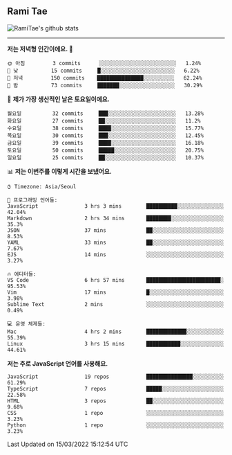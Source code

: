 ## Rami Tae

![RamiTae's github stats](https://github-readme-stats.vercel.app/api?username=RamiTae&show_icons=true&theme=tokyonight)

---
<!--START_SECTION:waka-->
**저는 저녁형 인간이에요. 🦉** 

```text
🌞 아침         3 commits      ░░░░░░░░░░░░░░░░░░░░░░░░░   1.24% 
🌆 낮　         15 commits     █░░░░░░░░░░░░░░░░░░░░░░░░   6.22% 
🌃 저녁         150 commits    ███████████████░░░░░░░░░░   62.24% 
🌙 밤　         73 commits     ███████░░░░░░░░░░░░░░░░░░   30.29%

```
📅 **제가 가장 생산적인 날은 토요일이에요.** 

```text
월요일          32 commits     ███░░░░░░░░░░░░░░░░░░░░░░   13.28% 
화요일          27 commits     ██░░░░░░░░░░░░░░░░░░░░░░░   11.2% 
수요일          38 commits     ████░░░░░░░░░░░░░░░░░░░░░   15.77% 
목요일          30 commits     ███░░░░░░░░░░░░░░░░░░░░░░   12.45% 
금요일          39 commits     ████░░░░░░░░░░░░░░░░░░░░░   16.18% 
토요일          50 commits     █████░░░░░░░░░░░░░░░░░░░░   20.75% 
일요일          25 commits     ██░░░░░░░░░░░░░░░░░░░░░░░   10.37%

```


📊 **저는 이번주를 이렇게 시간을 보냈어요.** 

```text
⌚︎ Timezone: Asia/Seoul

💬 프로그래밍 언어들: 
JavaScript               3 hrs 3 mins        ██████████░░░░░░░░░░░░░░░   42.04% 
Markdown                 2 hrs 34 mins       ████████░░░░░░░░░░░░░░░░░   35.3% 
JSON                     37 mins             ██░░░░░░░░░░░░░░░░░░░░░░░   8.53% 
YAML                     33 mins             ██░░░░░░░░░░░░░░░░░░░░░░░   7.67% 
EJS                      14 mins             ░░░░░░░░░░░░░░░░░░░░░░░░░   3.27%

🔥 에디터들: 
VS Code                  6 hrs 57 mins       ████████████████████████░   95.53% 
Vim                      17 mins             █░░░░░░░░░░░░░░░░░░░░░░░░   3.98% 
Sublime Text             2 mins              ░░░░░░░░░░░░░░░░░░░░░░░░░   0.49%

💻 운영 체제들: 
Mac                      4 hrs 2 mins        █████████████░░░░░░░░░░░░   55.39% 
Linux                    3 hrs 15 mins       ███████████░░░░░░░░░░░░░░   44.61%

```

**저는 주로 JavaScript 언어를 사용해요.** 

```text
JavaScript               19 repos            ███████████████░░░░░░░░░░   61.29% 
TypeScript               7 repos             █████░░░░░░░░░░░░░░░░░░░░   22.58% 
HTML                     3 repos             ██░░░░░░░░░░░░░░░░░░░░░░░   9.68% 
CSS                      1 repo              ░░░░░░░░░░░░░░░░░░░░░░░░░   3.23% 
Python                   1 repo              ░░░░░░░░░░░░░░░░░░░░░░░░░   3.23%

```



 Last Updated on 15/03/2022 15:12:54 UTC
<!--END_SECTION:waka-->

